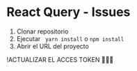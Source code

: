 # React Query - Issues

1. Clonar repositorio
2. Ejecutar ``` yarn install``` o ```npm install```
3. Abrir el URL del proyecto

!ACTUALIZAR EL ACCES TOKEN 🌟🌟🌟
